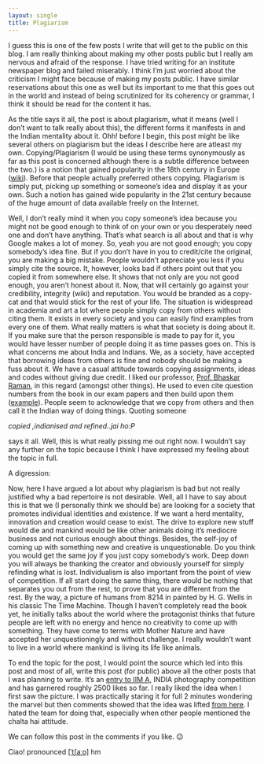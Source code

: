 ```yaml
---
layout: single
title: Plagiarism
---
```


I guess this is one of the few posts I write that will get to the public on this blog. I am really thinking about making my other posts public but I really am nervous and afraid of the response. I have tried writing for an institute newspaper blog and failed miserably. I think I’m just worried about the criticism I might face because of making my posts public. I have similar reservations about this one as well but its important to me that this goes out in the world and instead of being scrutinized for its coherency or grammar, I think it should be read for the content it has.

As the title says it all, the post is about plagiarism, what it means (well I don’t want to talk really about this), the different forms it manifests in and the Indian mentality about it. Ohh! before I begin, this post might be like several others on plagiarism but the ideas I describe here are atleast my own. Copying/Plagiarism (I would be using these terms synonymously as far as this post is concerned although there is a subtle difference between the two.) is a notion that gained popularity in the 18th century in Europe ([wiki](https://en.wikipedia.org/wiki/Plagiarism)). Before that people actually preferred others copying. Plagiarism is simply put, picking up something or someone’s idea and display it as your own. Such a notion has gained wide popularity in the 21st century because of the huge amount of data available freely on the Internet.

Well, I don’t really mind it when you copy someone’s idea because you might not be good enough to think of on your own or you desperately need one and don’t have anything. That’s what search is all about and that is why Google makes a lot of money. So, yeah you are not good enough; you copy somebody’s idea fine. But if you don’t have in you to credit/cite the original, you are making a big mistake. People wouldn’t appreciate you less if you simply cite the source. It, however, looks bad if others point out that you copied it from somewhere else. It shows that not only are you not good enough, you aren’t honest about it. Now, that will certainly go against your credibility, integrity (wiki) and reputation. You would be branded as a copy-cat and that would stick for the rest of your life.
The situation is widespread in academia and art a lot where people simply copy from others without citing them. It exists in every society and you can easily find examples from every one of them. What really matters is what that society is doing about it. If you make sure that the person responsible is made to pay for it, you would have lesser number of people doing it as time passes goes on. This is what concerns me about India and Indians. We, as a society, have accepted that borrowing ideas from others is fine and nobody should be making a fuss about it. We have a casual attitude towards copying assignments, ideas and codes without giving due credit. I liked our professor, [Prof. Bhaskar Raman](https://www.cse.iitb.ac.in/~br/webpage/), in this regard (amongst other things). He used to even cite question numbers from the book in our exam papers and then build upon them ([example](http://www.cse.iitb.ac.in/silmaril/br/doku.php)). People seem to acknowledge that we copy from others and then call it the Indian way of doing things. Quoting someone

  _copied ,indianised and refined..jai ho:P_

says it all. Well, this is what really pissing me out right now. I wouldn’t say any further on the topic because I think I have expressed my feeling about the topic in full.

A digression:

Now, here I have argued a lot about why plagiarism is bad but not really justified why a bad repertoire is not desirable. Well, all I have to say about this is that we (I personally think we should be) are looking for a society that promotes individual identities and existence. If we want a herd mentality, innovation and creation would cease to exist. The drive to explore new stuff would die and mankind would be like other animals doing it’s mediocre business and not curious enough about things. Besides, the self-joy of coming up with something new and creative is unquestionable. Do you think you would get the same joy if you just copy somebody’s work. Deep down you will always be thanking the creator and obviously yourself for simply refinding what is lost. Individualism is also important from the point of view of competition. If all start doing the same thing, there would be nothing that separates you out from the rest, to prove that you are different from the rest. By the way, a picture of humans from 8214 in painted by H. G. Wells in his classic The Time Machine. Though I haven’t completely read the book yet, he initially talks about the world where the protagonist thinks that future people are left with no energy and hence no creativity to come up with something. They have come to terms with Mother Nature and have accepted her unquestioningly and without challenge. I really wouldn’t want to live in a world where mankind is living its life like animals.

To end the topic for the post, I would point the source which led into this post and most of all, write this post (for public) above all the other posts that I was planning to write.
It’s an [entry to IIM A](https://www.facebook.com/photo.php?fbid=266010050097630&set=a.263257507039551.67875.249639638401338&type=1&theater), INDIA photography competition and has garnered roughly 2500 likes so far. I really liked the idea when I first saw the picture. I was practically staring it for full 2 minutes wondering the marvel but then comments showed that the idea was lifted [from here](https://media.tumblr.com/tumblr_lr2r2hwXIT1qctkcl.jpg). I hated the team for doing that, especially when other people mentioned the chalta hai attitude.

We can follow this post in the comments if you like. 😉

Ciao! pronounced [[ˈtʃaːo]](https://en.wikipedia.org/wiki/Help:IPA/Italian)
hm